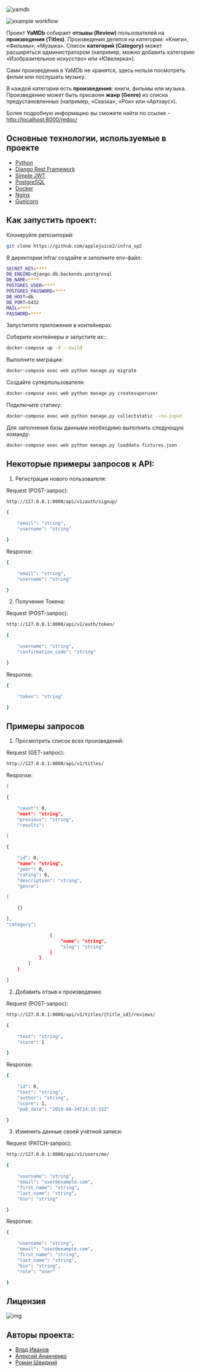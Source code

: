 ![yamdb](https://i.postimg.cc/WzwqvT6y/Snimok-ekrana-2022-07-19-v-023803-transformed.jpg) 


![example workflow](https://github.com/applejuice2/yamdb_final/actions/workflows/yamdb_workflow.yml/badge.svg)  
  
Проект **YaMDb** собирает **отзывы (Review)** пользователей на **произведения (Titles)**. Произведения делятся на категории: «Книги», «Фильмы», «Музыка». Список **категорий (Category)** может расширяться администратором (например, можно добавить категорию «Изобразительное искусство» или «Ювелирка»).

Сами произведения в YaMDb не хранятся, здесь нельзя посмотреть фильм или послушать музыку.

В каждой категории есть **произведения**: книги, фильмы или музыка. Произведению может быть присвоен **жанр (Genre)** из списка предустановленных (например, «Сказка», «Рок» или «Артхаус»).

Более подробную информацию вы сможете найти по ссылке - [http://localhost:8000/redoc/](http://localhost/redoc/)

## Основные технологии, используемые в проекте


- [Python](https://www.python.org)
- [Django Rest Framework](https://www.django-rest-framework.org)
- [Simple JWT](https://django-rest-framework-simplejwt.readthedocs.io/en/latest/)
- [PostgreSQL](https://www.postgresql.org)
- [Docker](https://www.docker.com/#)
- [Nginx](https://nginx.org/ru/)
- [Gunicorn](https://gunicorn.org)


## Как запустить проект:

Клонируйте репозиторий:

```sh
git clone https://github.com/applejuice2/infra_sp2
```

В директории infra/ создайте и заполните env-файл:

```sh
SECRET_KEY=****
DB_ENGINE=django.db.backends.postgresql
DB_NAME=****
POSTGRES_USER=****
POSTGRES_PASSWORD=****
DB_HOST=db
DB_PORT=5432
MAIL=****
PASSWORD=****
```

Запуститите приложения в контейнерах.

Соберите контейнеры и запустите их::

```sh
docker-compose up -d --build
```

Выполните миграции:

```sh
docker-compose exec web python manage.py migrate
```

Создайте суперпользователя:

```sh
docker-compose exec web python manage.py createsuperuser
```

Подключите статику:

```sh
docker-compose exec web python manage.py collectstatic --no-input
```

Для заполнения базы данными необходимо выполнить следующую команду:

```sh
docker-compose exec web python manage.py loaddata fixtures.json
```


## Некоторые примеры запросов к API:
1. Регистрация нового пользователя:

Request (POST-запрос):
```sh
http://127.0.0.1:8000/api/v1/auth/signup/
```

```sh
{

    "email": "string",
    "username": "string"

}
```

Response:
```sh
{

    "email": "string",
    "username": "string"

}
```

2. Получение Токена:

Request (POST-запрос):
```sh
http://127.0.0.1:8000/api/v1/auth/token/
```

```sh
{

    "username": "string",
    "confirmation_code": "string"

}
```

Response:
```sh
{

    "token": "string"

}
```

## Примеры запросов

1. Просмотреть список всех произведений:

Request (GET-запрос):
```sh
http://127.0.0.1:8000/api/v1/titles/
```

Response:
```sh
[

{

    "count": 0,
    "next": "string",
    "previous": "string",
    "results": 

[

{

    "id": 0,
    "name": "string",
    "year": 0,
    "rating": 0,
    "description": "string",
    "genre": 

[

    {}

],
"category": 

                {
                    "name": "string",
                    "slug": "string"
                }
            }
        ]
    }

]
```


2. Добавить отзыв к произведению

Request (POST-запрос):
```sh
http://127.0.0.1:8000/api/v1/titles/{title_id}/reviews/
```

```sh
{

    "text": "string",
    "score": 1

}
```

Response:
```sh
{

    "id": 0,
    "text": "string",
    "author": "string",
    "score": 1,
    "pub_date": "2019-08-24T14:15:22Z"

}
```

3. Изменить данные своей учётной записи:

Request (PATCH-запрос):
```sh
http://127.0.0.1:8000/api/v1/users/me/
```

```sh
{

    "username": "string",
    "email": "user@example.com",
    "first_name": "string",
    "last_name": "string",
    "bio": "string"

}
```

Response:
```sh
{

    "username": "string",
    "email": "user@example.com",
    "first_name": "string",
    "last_name": "string",
    "bio": "string",
    "role": "user"

}
```

## Лицензия
![img](https://img.shields.io/badge/license-MIT-brightgreen)

## Авторы проекта:
- [Влад Иванов](https://github.com/applejuice2/)
- [Алексей Ананченко](https://github.com/AlexeyAnanchenko/)
- [Роман Швидкий](https://github.gitop.top/FLI84/)